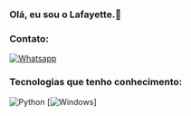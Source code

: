 ### Olá, eu sou o Lafayette.👋

### Contato:
[![Whatsapp](https://img.shields.io/badge/WhatsApp-25D366?style=for-the-badge&logo=whatsapp&logoColor=white)](https://api.whatsapp.com/send?phone=5571997144203&text=Ol%C3%A1,%20tudo%20bom?%20Vi%20o%20seu%20perfil%20do%20Github.)

### Tecnologias que tenho conhecimento:
![Python](https://img.shields.io/badge/Python-3776AB?style=for-the-badge&logo=python&logoColor=white)
[![Windows]([https://img.shields.io/badge/Python-3776AB?style=for-the-badge&logo=python&logoColor=white](https://img.shields.io/badge/Windows-0078D6?style=for-the-badge&logo=windows&logoColor=white))]
